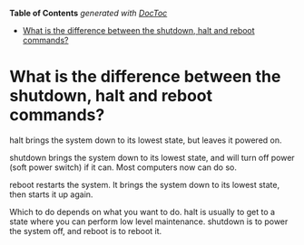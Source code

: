 <!-- START doctoc generated TOC please keep comment here to allow auto update -->
<!-- DON'T EDIT THIS SECTION, INSTEAD RE-RUN doctoc TO UPDATE -->
**Table of Contents**  *generated with [DocToc](https://github.com/thlorenz/doctoc)*

- [What is the difference between the shutdown, halt and reboot commands?](#what-is-the-difference-between-the-shutdown-halt-and-reboot-commands)

<!-- END doctoc generated TOC please keep comment here to allow auto update -->

# What is the difference between the shutdown, halt and reboot commands?

halt brings the system down to its lowest state, but leaves it powered on.

shutdown brings the system down to its lowest state, and will turn off power (soft power switch) if it can. Most computers now can do so.

reboot restarts the system. It brings the system down to its lowest state, then starts it up again.

Which to do depends on what you want to do.  halt is usually to get to a state where you can perform low level maintenance. shutdown is to power the system off, and reboot is to reboot it.
